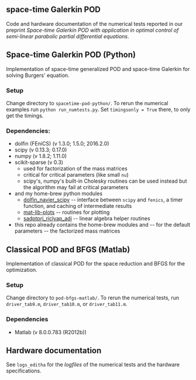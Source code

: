space-time Galerkin POD 
---

Code and hardware documentation of the numerical tests reported in our preprint *Space-time Galerkin POD with application in optimal control of semi-linear parabolic partial differential equations*.

## Space-time Galerkin POD (Python)

Implementation of space-time generalized POD and space-time Galerkin for solving Burgers' equation.

### Setup
Change directory to `spacetime-pod-python/`.
To rerun the numerical examples run `python run_numtests.py`. Set `timingsonly = True` there, to only get the timings.

### Dependencies:
 * dolfin (FEniCS) (v 1.3.0; 1.5.0; 2016.2.0)
 * scipy (v 0.13.3; 0.17.0)
 * numpy (v 1.8.2; 1.11.0)
 * scikit-sparse (v 0.3)
    * used for factorization of the mass matrices
	* critical for critical parameters (like small `nu`)
    * scipy's, numpy's built-in Cholesky routines can be used instead but the algorithm may fail at critical parameters
 * and my home-brew python modules
   * [dolfin_navier_scipy](https://github.com/highlando/dolfin_navier_scipy) -- interface between `scipy` and `fenics`, a timer function, and caching of intermediate results
   * [mat-lib-plots](https://github.com/highlando/mat-lib-plots) -- routines for plotting
   * [sadptprj_riclyap_adi](https://github.com/highlando/sadptprj_riclyap_adi) -- linear algebra helper routines
 * this repo already contains the home-brew modules and -- for the default parameters -- the factorized mass matrices

## Classical POD and BFGS (Matlab)
Implementation of classical POD for the space reduction and BFGS for the optimization.

### Setup 
Change directory to `pod-bfgs-matlab/`. To rerun the numerical tests, run `driver_tab9.m`, `driver_tab10.m`, or `driver_tab11.m`.

### Dependencies
 * Matlab (v 8.0.0.783 (R2012b))

## Hardware documentation
See `logs_editha` for the *logfiles* of the numerical tests and the hardware specifications.
